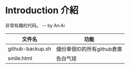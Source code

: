 # Introduction 介紹
非常有趣的代码。  -- by An·Ai

| 文件名            | 功能                     |
| ---------------- | ------------------------ |
| github-backup.sh | 備份單個ID的所有github倉庫 |
| smile.html       | 告白气球                  |
